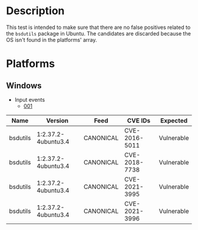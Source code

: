 # Description
This test is intended to make sure that there are no false positives related to the `bsdutils` package in Ubuntu.
The candidates are discarded because the OS isn't found in the platforms' array.

# Platforms

## Windows

- Input events
    - [001](input_001.json)

| Name     | Version              | Feed       | CVE IDs        | Expected    |
|----------|----------------------|------------|----------------|-------------|
| bsdutils | 1:2.37.2-4ubuntu3.4  | CANONICAL  | CVE-2016-5011  | Vulnerable  |
| bsdutils | 1:2.37.2-4ubuntu3.4  | CANONICAL  | CVE-2018-7738  | Vulnerable  |
| bsdutils | 1:2.37.2-4ubuntu3.4  | CANONICAL  | CVE-2021-3995  | Vulnerable  |
| bsdutils | 1:2.37.2-4ubuntu3.4  | CANONICAL  | CVE-2021-3996  | Vulnerable  |

